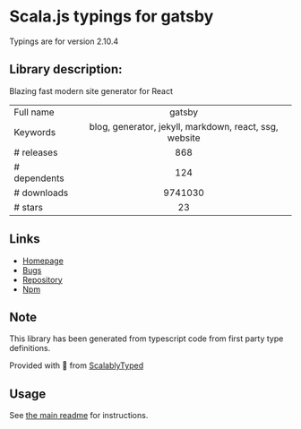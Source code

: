 
# Scala.js typings for gatsby

Typings are for version 2.10.4

## Library description:
Blazing fast modern site generator for React

|                    |                 |
| ------------------ | :-------------: |
| Full name          | gatsby |
| Keywords           | blog, generator, jekyll, markdown, react, ssg, website |
| # releases         | 868 |
| # dependents       | 124 |
| # downloads        | 9741030 |
| # stars            | 23 |

## Links
- [Homepage](https://github.com/gatsbyjs/gatsby/tree/master/packages/gatsby#readme)
- [Bugs](https://github.com/gatsbyjs/gatsby/issues)
- [Repository](https://github.com/gatsbyjs/gatsby)
- [Npm](https://www.npmjs.com/package/gatsby)
    


## Note
This library has been generated from typescript code from first party type definitions.

Provided with :purple_heart: from [ScalablyTyped](https://github.com/oyvindberg/ScalablyTyped)

## Usage
See [the main readme](../../readme.md) for instructions.


